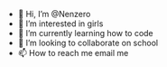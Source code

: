 - 👋 Hi, I’m @Nenzero
- 👀 I’m interested in girls
- 🌱 I’m currently learning how to code
- 💞️ I’m looking to collaborate on school
- 📫 How to reach me email me

<!---
Nenzero/Nenzero is a ✨ special ✨ repository because its `README.md` (this file) appears on your GitHub profile.
You can click the Preview link to take a look at your changes.
--->

